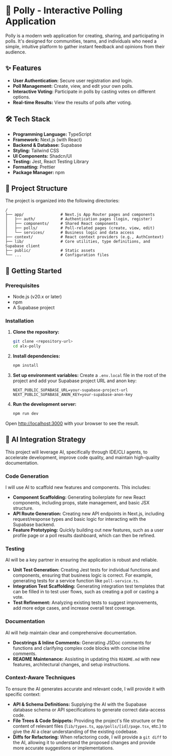 # 🔖 Polly - Interactive Polling Application

Polly is a modern web application for creating, sharing, and participating in polls. It's designed for communities, teams, and individuals who need a simple, intuitive platform to gather instant feedback and opinions from their audience.

## ✨ Features

- **User Authentication:** Secure user registration and login.
- **Poll Management:** Create, view, and edit your own polls.
- **Interactive Voting:** Participate in polls by casting votes on different options.
- **Real-time Results:** View the results of polls after voting.

## 🛠️ Tech Stack

- **Programming Language:** TypeScript
- **Framework:** Next.js (with React)
- **Backend & Database:** Supabase
- **Styling:** Tailwind CSS
- **UI Components:** Shadcn/UI
- **Testing:** Jest, React Testing Library
- **Formatting:** Prettier
- **Package Manager:** npm

## 📂 Project Structure

The project is organized into the following directories:

```
/
├── app/                # Next.js App Router pages and components
│   ├── auth/           # Authentication pages (login, register)
│   ├── components/     # Shared React components
│   ├── polls/          # Poll-related pages (create, view, edit)
│   └── services/       # Business logic and data access
├── context/            # React context providers (e.g., AuthContext)
├── lib/                # Core utilities, type definitions, and Supabase client
├── public/             # Static assets
└── ...                 # Configuration files
```

## 🚀 Getting Started

### Prerequisites

- Node.js (v20.x or later)
- npm
- A Supabase project

### Installation

1.  **Clone the repository:**
    ```bash
    git clone <repository-url>
    cd alx-polly
    ```

2.  **Install dependencies:**
    ```bash
    npm install
    ```

3.  **Set up environment variables:**
    Create a `.env.local` file in the root of the project and add your Supabase project URL and anon key:
    ```
    NEXT_PUBLIC_SUPABASE_URL=your-supabase-project-url
    NEXT_PUBLIC_SUPABASE_ANON_KEY=your-supabase-anon-key
    ```

4.  **Run the development server:**
    ```bash
    npm run dev
    ```

Open [http://localhost:3000](http://localhost:3000) with your browser to see the result.

## 🧠 AI Integration Strategy

This project will leverage AI, specifically through IDE/CLI agents, to accelerate development, improve code quality, and maintain high-quality documentation.

### Code Generation

I will use AI to scaffold new features and components. This includes:
- **Component Scaffolding:** Generating boilerplate for new React components, including props, state management, and basic JSX structure.
- **API Route Generation:** Creating new API endpoints in Next.js, including request/response types and basic logic for interacting with the Supabase backend.
- **Feature Prototyping:** Quickly building out new features, such as a user profile page or a poll results dashboard, which can then be refined.

### Testing

AI will be a key partner in ensuring the application is robust and reliable.
- **Unit Test Generation:** Creating Jest tests for individual functions and components, ensuring that business logic is correct. For example, generating tests for a service function like `poll-service.ts`.
- **Integration Test Scaffolding:** Generating integration test templates that can be filled in to test user flows, such as creating a poll or casting a vote.
- **Test Refinement:** Analyzing existing tests to suggest improvements, add more edge cases, and increase overall test coverage.

### Documentation

AI will help maintain clear and comprehensive documentation.
- **Docstrings & Inline Comments:** Generating JSDoc comments for functions and clarifying complex code blocks with concise inline comments.
- **README Maintenance:** Assisting in updating this `README.md` with new features, architectural changes, and setup instructions.

### Context-Aware Techniques

To ensure the AI generates accurate and relevant code, I will provide it with specific context:
- **API & Schema Definitions:** Supplying the AI with the Supabase database schema or API specifications to generate correct data-access code.
- **File Trees & Code Snippets:** Providing the project's file structure or the content of relevant files (`lib/types.ts`, `app/polls/[id]/page.tsx`, etc.) to give the AI a clear understanding of the existing codebase.
- **Diffs for Refactoring:** When refactoring code, I will provide a `git diff` to the AI, allowing it to understand the proposed changes and provide more accurate suggestions or implementations.
